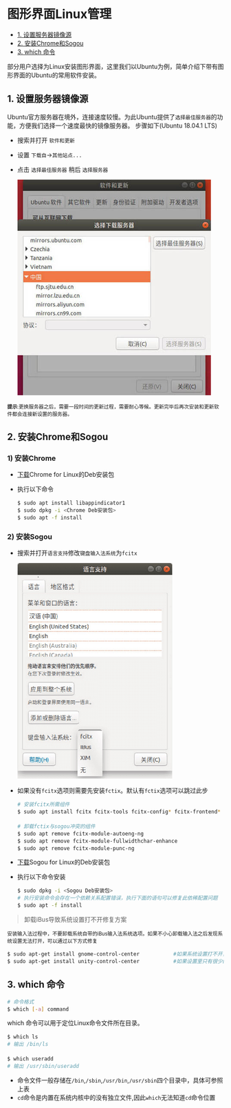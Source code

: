 # 图形界面Linux管理

* [1. 设置服务器镜像源](#1-设置服务器镜像源)
* [2. 安装Chrome和Sogou](#5-安装chrome和sogou)
* [3. which 命令](#3-which-命令)

部分用户选择为Linux安装图形界面，这里我们以Ubuntu为例，简单介绍下带有图形界面的Ubuntu的常用软件安装。

## 1. 设置服务器镜像源
Ubuntu官方服务器在境外，连接速度较慢。为此Ubuntu提供了`选择最佳服务器`的功能，方便我们选择一个速度最快的镜像服务器。
步骤如下(Ubuntu 18.04.1 LTS)
* 搜索并打开 `软件和更新`
* 设置 `下载自`->`其他站点...`
* 点击 `选择最佳服务器` 稍后 `选择服务器`

    ![选择镜像服务器](../img/part1/setmirror.jpg '设置镜像服务器')

<small>**提示**:更换服务器之后，需要一段时间的更新过程，需要耐心等候。更新完毕后再次安装和更新软件都会连接新设置的服务器。</small>

## 2. 安装Chrome和Sogou
### 1) 安装Chrome
* [下载](https://www.google.com/chrome/ 'Chrome官网')Chrome for Linux的Deb安装包

* 执行以下命令
    ```sh
    $ sudo apt install libappindicator1
    $ sudo dpkg -i <Chrome Deb安装包>
    $ sudo apt -f install
    ```

### 2) 安装Sogou
* 搜索并打开`语言支持`修改`键盘输入法系统`为`fcitx`

    ![语言支持](../img/part1/inputmethod.png '键盘输入法系统')

* 如果没有`fcitx`选项则需要先安装`fctix`。默认有`fctix`选项可以跳过此步

    ```sh
    # 安装fcitx所需组件
    $ sudo apt install fcitx fcitx-tools fcitx-config* fcitx-frontend* fcitx-module* fcitx-ui-* presage   

    # 卸载fctix与sogou冲突的组件
    $ sudo apt remove fcitx-module-autoeng-ng
    $ sudo apt remove fcitx-module-fullwidthchar-enhance
    $ sudo apt remove fcitx-module-punc-ng
    ```

* [下载](https://pinyin.sogou.com/linux/?r=pinyin '搜狗输入法下载')Sogou for Linux的Deb安装包
* 执行以下命令安装
    ```sh
    $ sudo dpkg -i <Sogou Deb安装包>
    # 执行安装命令会存在一个依赖关系配置错误，执行下面的语句可以修复此依稀配置问题
    $ sudo apt -f install
    ```

> 卸载iBus导致系统设置打不开修复方案

<small>安装输入法过程中，不要卸载系统自带的iBus输入法系统选项。如果不小心卸载输入法之后发现系统设置无法打开，可以通过以下方式修复</small>
```sh
$ sudo apt-get install gnome-control-center           #如果系统设置打不开，请重新安装gnome-control-center
$ sudo apt-get install unity-control-center           #如果设置里只有很少的几个图标请重新安装unity-control-center
```

## 3. which 命令

```sh
# 命令格式
$ which [-a] command
```

which 命令可以用于定位Linux命令文件所在目录。

```sh
$ which ls
# 输出 /bin/ls

$ which useradd
# 输出 /usr/sbin/useradd
```
* 命令文件一般存储在`/bin`,`/sbin`,`/usr/bin`,`/usr/sbin`四个目录中，具体可参照上表
* `cd`命令是内置在系统内核中的没有独立文件,因此`which`无法知道`cd`命令位置
